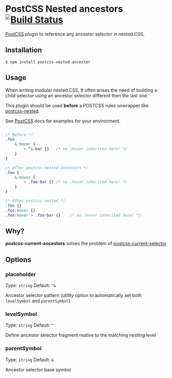 # PostCSS Nested ancestors [![Build Status][ci-img]][ci]

[PostCSS] plugin to reference any ancestor selector in nested CSS.

[PostCSS]: https://github.com/postcss/postcss
[ci-img]:  https://travis-ci.org/toomuchdesign/postcss-nested-ancestors.svg
[ci]:      https://travis-ci.org/toomuchdesign/postcss-nested-ancestors

## Installation

```console
$ npm install postcss-nested-ancestor
```

## Usage
When writing modular nested CSS, It often arises the need of building a child selector using an ancestor selector different then the last one.

This plugin should be used **before** a POSTCSS rules unwrapper like [postcss-nested](https://github.com/postcss/postcss-nested).

See [PostCSS] docs for examples for your environment.

```css

/* Before */
.foo
    &:hover {
        > ^&-bar {}   /* no :hover inherited here! */
    }
}

/* After postcss-nested-ancestors */
.foo {
    &:hover {
        > .foo-bar {} /* no :hover inherited here! */
    }
}

/* After postcss-nested */
.foo {}
.foo:hover {}
.foo:hover > .foo-bar {}    /* no :hover inherited here! */

```

## Why?
**postcss-current-ancestors** solves the problem of
[postcss-current-selector](https://github.com/komlev/postcss-current-selector)

## Options

### placeholder

Type: `string`
Default: `^&`

Ancestor selector pattern (utility option to automatically set both `levelSymbol` and `parentSymbol`)

### levelSymbol

Type: `string`
Default: `^`

Define ancestor selector fragment reative to the matching nesting level

### parentSymbol

Type: `string`
Default: `&`

Ancestor selector base symbol

